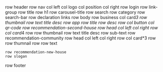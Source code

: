 row header
    row nav
        col left
            col logo
            col position
        col right
            row login
            row link-group
    row title
        row h1
        row carousel-title
    row search
        row category
        row search-bar
    row declaration
        links
row body
    row business
        col card*3
            row
                thumbnail
            row text
                title
                desc
    row app
        row title
        row desc
        row 
            col
                button
            col
                qr-code
    row recommendation-second-house
        row head
            col left
            col right
        row 
            col card*4
                row
                    row thumbnail
                    row text
                        title
                        desc
                row
                    sub-text
    row recommendation-community
        row head
            col left
            col right
        row
            col card*3
                row
                    row thumnail
                row
                    row text
                        
    row recommendation-new-house
    row slogan
row footer